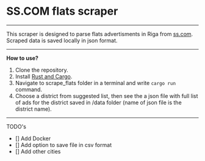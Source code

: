 # SS.COM flats scraper

---

This scraper is designed to parse flats advertisments in Riga from [ss.com](https://www.ss.com/en/real-estate/flats/riga/). Scraped data is saved locally in json format.

---

**How to use?**

1. Clone the repository.
2. Install [Rust and Cargo](https://www.rust-lang.org/tools/install).
3. Navigate to scrape_flats folder in a terminal and write `cargo run` command.
4. Choose a district from suggested list, then see the a json file with full list of ads for the district saved in /data folder (name of json file is the district name).

---

TODO's

- [] Add Docker
- [] Add option to save file in csv format
- [] Add other cities
